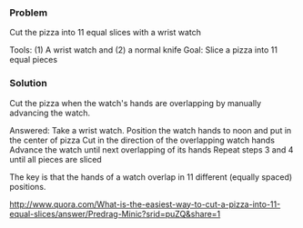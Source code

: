 ### Problem 

Cut the pizza into 11 equal slices with a wrist watch 

Tools: (1) A wrist watch and (2) a normal knife 
Goal: Slice a pizza into 11 equal pieces

### Solution 

Cut the pizza when the watch's hands are overlapping by manually advancing the watch.

Answered: 
    Take a wrist watch.
    Position the watch hands to noon and put in the center of pizza
    Cut in the direction of the overlapping watch hands
    Advance the watch until next overlapping of its hands
    Repeat steps 3 and 4 until all pieces are sliced

The key is that the hands of a watch overlap in 11 different (equally spaced) positions.

http://www.quora.com/What-is-the-easiest-way-to-cut-a-pizza-into-11-equal-slices/answer/Predrag-Minic?srid=puZQ&share=1


